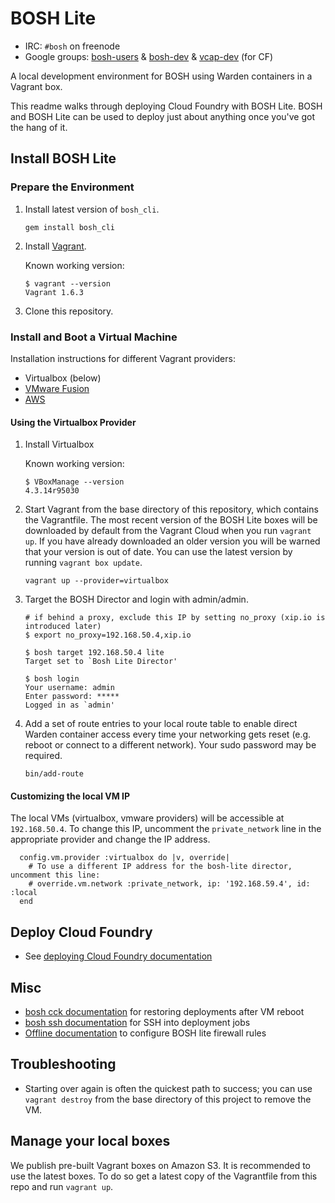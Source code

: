 # BOSH Lite

* IRC: `#bosh` on freenode
* Google groups:
  [bosh-users](https://groups.google.com/a/cloudfoundry.org/group/bosh-users/topics) &
  [bosh-dev](https://groups.google.com/a/cloudfoundry.org/group/bosh-dev/topics) &
  [vcap-dev](https://groups.google.com/a/cloudfoundry.org/group/vcap-dev/topics) (for CF)

A local development environment for BOSH using Warden containers in a Vagrant box.

This readme walks through deploying Cloud Foundry with BOSH Lite.
BOSH and BOSH Lite can be used to deploy just about anything once you've got the hang of it.

## Install BOSH Lite

### Prepare the Environment

1. Install latest version of `bosh_cli`.

   ```
   gem install bosh_cli
   ```

1. Install [Vagrant](http://www.vagrantup.com/downloads.html).

    Known working version:

    ```
    $ vagrant --version
    Vagrant 1.6.3
    ```

1. Clone this repository.

### Install and Boot a Virtual Machine

Installation instructions for different Vagrant providers:

* Virtualbox (below)
* [VMware Fusion](docs/vmware-fusion-provider.md)
* [AWS](docs/aws-provider.md)

#### Using the Virtualbox Provider

1. Install Virtualbox

    Known working version:

    ```
    $ VBoxManage --version
    4.3.14r95030
    ```

1. Start Vagrant from the base directory of this repository, which contains the Vagrantfile. The most recent version of the BOSH Lite boxes will be downloaded by default from the Vagrant Cloud when you run `vagrant up`. If you have already downloaded an older version you will be warned that your version is out of date. You can use the latest version by running `vagrant box update`.

    ```
    vagrant up --provider=virtualbox
    ```

1. Target the BOSH Director and login with admin/admin.

    ```
    # if behind a proxy, exclude this IP by setting no_proxy (xip.io is introduced later)
    $ export no_proxy=192.168.50.4,xip.io

    $ bosh target 192.168.50.4 lite
    Target set to `Bosh Lite Director'

    $ bosh login
    Your username: admin
    Enter password: *****
    Logged in as `admin'
    ```

1. Add a set of route entries to your local route table to enable direct Warden container access every time your networking gets reset (e.g. reboot or connect to a different network). Your sudo password may be required.

    ```
    bin/add-route
    ```

#### Customizing the local VM IP

The local VMs (virtualbox, vmware providers) will be accessible at `192.168.50.4`. To change this IP, uncomment the `private_network` line in the appropriate provider and change the IP address.

```
  config.vm.provider :virtualbox do |v, override|
    # To use a different IP address for the bosh-lite director, uncomment this line:
    # override.vm.network :private_network, ip: '192.168.59.4', id: :local
  end
```

## Deploy Cloud Foundry

* See [deploying Cloud Foundry documentation](docs/deploy-cf.md)

## Misc

* [bosh cck documentation](docs/bosh-cck.md) for restoring deployments after VM reboot
* [bosh ssh documentation](docs/bosh-ssh.md) for SSH into deployment jobs
* [Offline documentation](docs/offline-dns.md) to configure BOSH lite firewall rules

## Troubleshooting

* Starting over again is often the quickest path to success; you can use `vagrant destroy` from the base directory of this project to remove the VM.

## Manage your local boxes

We publish pre-built Vagrant boxes on Amazon S3. It is recommended to use the latest boxes. To do so get a latest copy of the Vagrantfile from this repo and run `vagrant up`.
